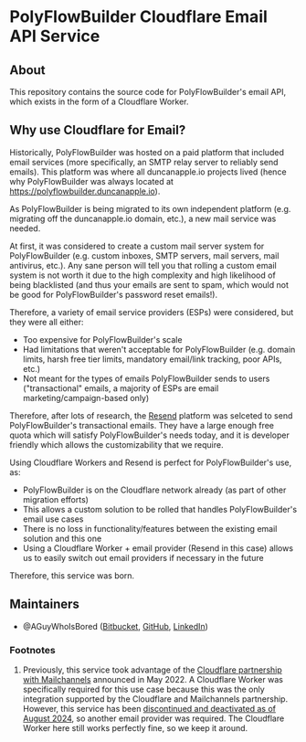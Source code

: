 # PolyFlowBuilder Cloudflare Email API Service

## About

This repository contains the source code for PolyFlowBuilder's email API, which exists in the form of a Cloudflare Worker.

## Why use Cloudflare for Email?

Historically, PolyFlowBuilder was hosted on a paid platform that included email services (more specifically, an SMTP relay server to reliably send emails). This platform was where all duncanapple.io projects lived (hence why PolyFlowBuilder was always located at https://polyflowbuilder.duncanapple.io).

As PolyFlowBuilder is being migrated to its own independent platform (e.g. migrating off the duncanapple.io domain, etc.), a new mail service was needed.

At first, it was considered to create a custom mail server system for PolyFlowBuilder (e.g. custom inboxes, SMTP servers, mail servers, mail antivirus, etc.). Any sane person will tell you that rolling a custom email system is not worth it due to the high complexity and high likelihood of being blacklisted (and thus your emails are sent to spam, which would not be good for PolyFlowBuilder's password reset emails!).

Therefore, a variety of email service providers (ESPs) were considered, but they were all either:

- Too expensive for PolyFlowBuilder's scale
- Had limitations that weren't acceptable for PolyFlowBuilder (e.g. domain limits, harsh free tier limits, mandatory email/link tracking, poor APIs, etc.)
- Not meant for the types of emails PolyFlowBuilder sends to users ("transactional" emails, a majority of ESPs are email marketing/campaign-based only)

Therefore, after lots of research, the [Resend](https://resend.com) platform was selceted to send PolyFlowBuilder's transactional emails. They have a large enough free quota which will satisfy PolyFlowBuilder's needs today, and it is developer friendly which allows the customizability that we require.

Using Cloudflare Workers and Resend is perfect for PolyFlowBuilder's use, as:

- PolyFlowBuilder is on the Cloudflare network already (as part of other migration efforts)
- This allows a custom solution to be rolled that handles PolyFlowBuilder's email use cases
- There is no loss in functionality/features between the existing email solution and this one
- Using a Cloudflare Worker + email provider (Resend in this case) allows us to easily switch out email providers if necessary in the future

Therefore, this service was born.

## Maintainers

- @AGuyWhoIsBored ([Bitbucket](https://bitbucket.org/AGuyWhoIsBored), [GitHub](https://github.com/AGuyWhoIsBored), [LinkedIn](https://linkedin.com/in/dapplegarth))

### Footnotes

1. Previously, this service took advantage of the [Cloudflare partnership with Mailchannels](https://community.cloudflare.com/t/send-email-from-workers-using-mailchannels-for-free/361973) announced in May 2022. A Cloudflare Worker was specifically required for this use case because this was the only integration supported by the Cloudflare and Mailchannels partnership. However, this service has been [discontinued and deactivated as of August 2024](https://support.mailchannels.com/hc/en-us/articles/26814255454093-End-of-Life-Notice-Cloudflare-Workers), so another email provider was required. The Cloudflare Worker here still works perfectly fine, so we keep it around.
